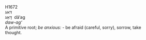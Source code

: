 H1672  
דּאג  
דָּאַג ‎ dâ‘ag  
*daw-ag‘*  
A primitive root; *be* *anxious: -* be afraid (careful, sorry), sorrow,
take thought.  
